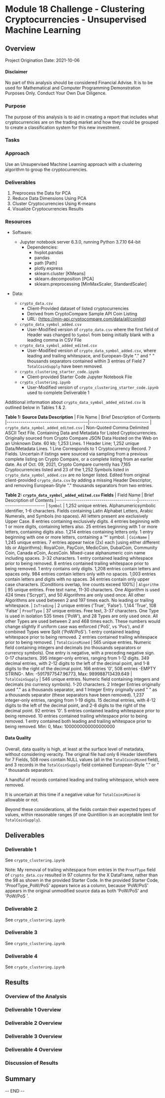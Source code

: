 # Module 18 Challenge - Clustering Cryptocurrencies - Unsupervised Machine Learning

## Overview

Project Origination Date: 2021-10-06

#### Disclaimer

No part of this analysis should be considered Financial Advise. It is to be used for Mathematical
and Computer Programming Demonstration Purposes Only. Conduct Your Own Due Diligence.


### Purpose

The purpose of this analysis is to aid in creating a report that includes what cryptocurrencies
are on the trading market and how they could be grouped to create a classification system
for this new investment.


### Tasks



### Approach

Use an Unsupervised Machine Learning approach with a clustering algorithm to group the cryptocurrencies.


### Deliverables

1. Preprocess the Data for PCA
2. Reduce Data Dimensions Using PCA
3. Cluster Cryptocurrencies Using K-means
4. Visualize Cryptocurrencies Results


### Resources

- Software:
	- Jupyter notebook server 6.3.0, running Python 3.7.10 64-bit
		- Dependencies:
			- hvplot.pandas
			- pandas
			- path [Path]
			- plotly.express
			- sklearn.cluster [KMeans]
			- sklearn.decomposition [PCA]
			- sklearn.preprocessing [MinMaxScaler, StandardScaler]

- Data:
	- `crypto_data.csv`
		- Client-Provided dataset of listed cryptocurrencies
		- Derived from CryptoCompare Sample API Coin Listing
		- URL: (https://min-api.cryptocompare.com/data/all/coinlist)
	- `crypto_data_symbol_added.csv`
		- User-Modified version of `crypto_data.csv` where the first field of Header was changed to `Symbol` from being initially blank with a leading comma in CSV File
	- `crypto_data_symbol_added_edited.csv`
		- User-Modified version of `crypto_data_symbol_added.csv`, where leading and trailing whitespace, and European-Style "." and " " thousands separators contained within 3 entries of Field 7 `TotalCoinSupply` have been removed.
	- `crypto_clustering_starter_code.ipynb`
		- Client-provided Starter Code Jupyter Notebook File
	- `crypto_clustering.ipynb`
		- User-Modified version of `crypto_clustering_starter_code.ipynb` used to complete Deliverable 1


Additional information about `crypto_data_symbol_added_edited.csv` is outlined below in Tables 1 & 2.

**Table 1: Source Data Description**
| File Name                               | Brief Description of Contents
|-----------------------------------------|------------------------------
| `crypto_data_symbol_added_edited.csv`   | Non-Quoted Comma Delimited ASCII Text File. Containing Data and Metadata for Listed Cryptocurrencies. Originally sourced from Crypto Compare JSON Data Hosted on the Web on an Unknown Date. 60 kb; 1,253 Lines. 1 Header Line; 1,252 unique Data/Metadata Lines. 1 Line Corresponds to 1 Cryptocurrency Record. 7 Fields. Uncertain if listings were sourced via sampling from a previous complete listing on Crypto Compare, or a complete listing from an earlier date. As of Oct. 09, 2021, Crypto Compare currently has 7,165 Cryptocurrencies listed and 23 of the 1,252 Symbols listed in `crypto_data_symbol_added.csv` are no longer listed. Edited from original client-provided `crypto_data.csv` by adding a missing Header Descriptor, and removing European-Style "." thousands separators from two entries.

**Table 2: `crypto_data_symbol_added_edited.csv` Fields**
| Field Name                              | Brief Description of Contents
|-----------------------------------------|------------------------------
| `Symbol`                                | 1,252 unique entries. Alphanumericsymbolic identifier, 1-6 characters. Fields containing Latin Alphabet Letters, Arabic Numerals, and Symbols (no spaces). All letters present are exclusively Upper Case. 8 entries containing exclusively digits. 4 entries beginning with 1 or more digits, containing letters also. 25 entries beginning with 1 or more letters, containing digits also. 1,214 entries containing letters only. 1 entry beginning with one or more letters, containing a '*' symbol.
| `CoinName`                              | 1,245 unique entries. 7 entries appear twice (2x) each [using either different Ids or Algorithms]: RoyalCoin, PayCoin, MedicCoin, DubaiCoin, Community Coin, Canada eCoin, AcesCoin. Mixed-case alphanumeric coin name including spaces. 3-32 characters. 1 entry contained leading whitespace prior to being removed. 8 entries contained trailing whitespace prior to being removed. 1 entry contains only digits. 1,208 entries contain letters and spaces only. 984 entries contain letters only with no spaces. 1,003 entries contain letters and digits with no spaces. 34 entries contain only upper case characters. [Conditions overlap, line counts exceed 100%]
| `Algorithm`                             | 95 unique entries. Free text name, 11-30 characters. One Algorithm is used 424 times ('Scrypt'), and 50 Algorithms are only used once. All other Algorithms are used between 2 and 197 times each. No leading or trailing whitespace.
| `IsTrading`                             | 2 unique entries ('True', 'False'). 1,144 'True', 108 'False'
| `ProofType`                             | 37 unique entries. Free text, 3-37 characters. One Type is used in isolation 535 times ('PoW'), and 28 Types are only used once. All other Types are used between 2 and 468 times each. These numbers would change slightly if uniform case was enforced ('PoS', vs 'Pos'), and if combined Types were Split ('PoW/PoS'). 1 entry contained leading whitespace prior to being removed. 2 entries contained trailing whitespace prior to being removed.
| `TotalCoinsMined`                       | 565 unique entries. Numeric field containing integers and decimals (no thousands separators or currency symbols). One entry is negative, with a preceding negative sign. 0-17 characters. 395 integer-only entries, ranging from 1-12 digits. 349 decimal entries, with 2-12 digits to the left of the decimal point, and 1-8 digits to the right of the decimal point. 166 entries '0', 508 entries -EMPTY STRING-. Min: -5917977547.96773, Max:  989988713439.649
| `TotalCoinSupply`                       | 546 unique entries. Numeric field containing integers and decimals (no currency symbols). 1-20 characters. 2 Integer Entries originally used "." as a thousands separator, and 1 Integer Entry originally used " " as a thousands separator (these separators have been removed). 1,237 integer-only entries, ranging from 1-19 digits. 15 decimal entries, with 4-12 digits to the left of the decimal point, and 2-8 digits to the right of the decimal point. 92 entries '0'. 5 entries contained leading whitespace prior to being removed. 10 entries contained trailing whitespace prior to being removed. 1 entry contained both leading and trailing whitespace prior to being removed. Min: 0, Max: 1000000000000000000

	  
#### Data Quality                           

Overall, data quality is high, at least at the surface level of metadata, without considering veracity.
The original file had only 6 Header Identifiers for 7 Fields, 508 rows contain NULL values (all in the `TotalCoinsMined` field),
and 3 records in the `TotalCoinSupply` field contained European-Style "." or " " thousands separators.

A handful of records contained leading and trailing whitespace, which were removed.

It is uncertain at this time if a negative value for `TotalCoinsMined` is allowable or not.

Beyond these considerations, all the fields contain their expected types of values, within reasonable ranges (if one Quintillion is an acceptable limit for `TotalCoinSupply`).

## Deliverables

### Deliverable 1

See `crypto_clustering.ipynb`

Note: My removal of trailing whitespace from entries in the `ProofType` field of `crypto_data.csv` resulted in 97 columns for the X DataFrame, rather than the 98 as shown in the provided Starter Code.
In the provided Starter Code, 'ProofType_PoW/PoS' appears twice as a column, because 'PoW/PoS' appears in the original unmodified source data as both 'PoW/PoS' and 'PoW/PoS '.

### Deliverable 2

See `crypto_clustering.ipynb`

### Deliverable 3

See `crypto_clustering.ipynb`

### Deliverable 4

See `crypto_clustering.ipynb`

## Results

### Overview of the Analysis



### Deliverable 1 Overview



### Deliverable 2 Overview



### Deliverable 3 Overview



### Deliverable 4 Overview



### Discussion of Results



## Summary




-- END --
